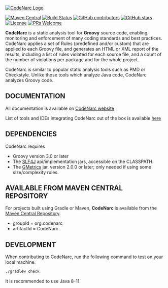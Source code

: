 <!-- markdownlint-disable MD041 -->
[![CodeNarc Logo](https://codenarc.github.io/CodeNarc/images/codenarc-logo.png)](https://codenarc.org/)

[![Maven Central](https://img.shields.io/maven-central/v/org.codenarc/CodeNarc.svg)](https://mvnrepository.com/artifact/org.codenarc/CodeNarc)
[![Build Status](https://travis-ci.org/CodeNarc/CodeNarc.svg?branch=master)](https://travis-ci.org/CodeNarc/CodeNarc)
[![GitHub contributors](https://img.shields.io/github/contributors/CodeNarc/CodeNarc.svg)](https://gitHub.com/CodeNarc/CodeNarc/graphs/contributors/)
[![GitHub stars](https://img.shields.io/github/stars/CodeNarc/CodeNarc?label=Star&maxAge=2592000)](https://GitHub.com/CodeNarc/CodeNarc/stargazers/)
[![License](https://img.shields.io/github/license/CodeNarc/CodeNarc.svg)](https://github.com/CodeNarc/CodeNarc/blob/master/LICENSE.txt)
[![PRs Welcome](https://img.shields.io/badge/PRs-welcome-brightgreen.svg?style=flat-square)](http://makeapullrequest.com)

**CodeNarc** is a static analysis tool for **Groovy** source code, enabling monitoring and enforcement of many coding standards and best practices. CodeNarc applies a set of Rules (predefined and/or custom) that are applied to each Groovy file, and generates an HTML or XML report of the results, including a list of rules violated for each source file, and a count of the number of violations per package and for the whole project.

CodeNarc is similar to popular static analysis tools such as PMD or Checkstyle. Unlike those tools which analyze Java code, CodeNarc analyzes Groovy code.

## DOCUMENTATION

All documentation is available on [CodeNarc website](https://codenarc.github.io/CodeNarc/)

List of tools and IDEs integrating CodeNarc out of the box is available [here](https://codenarc.github.io/CodeNarc/codenarc-other-tools-frameworks.html)

## DEPENDENCIES

CodeNarc requires

- Groovy version 3.0 or later
- The [SLF4J](https://www.slf4j.org/) api/implementation jars, accessible on the CLASSPATH.
- The [GMetrics](http://gmetrics.org) jar, version 2.0.0 or later; only needed if using some size/complexity rules.

## AVAILABLE FROM MAVEN CENTRAL REPOSITORY

For projects built using Gradle or Maven, **CodeNarc** is available from the [Maven Central Repository]((https://mvnrepository.com/artifact/org.codenarc/CodeNarc)).

- groupId = org.codenarc
- artifactId = CodeNarc

## DEVELOPMENT

When contributing to CodeNarc, run the following command to test on your local machine.

```bash
./gradlew check
```

It is recommended to use Java 8-11.
